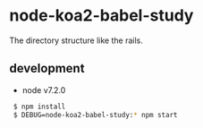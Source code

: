 # node-koa2-babel-study
The directory structure like the rails. 

## development

 - node v7.2.0

```bash
 $ npm install
 $ DEBUG=node-koa2-babel-study:* npm start
```
